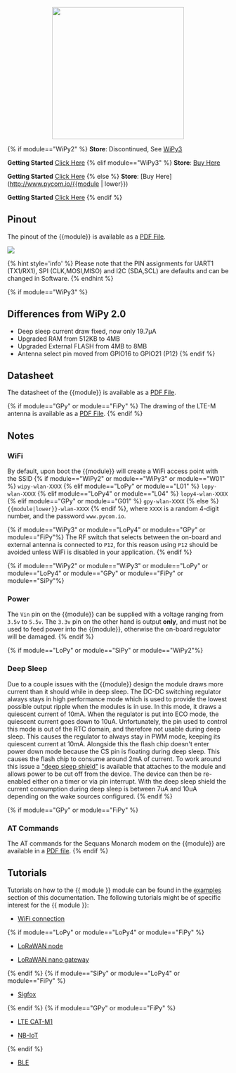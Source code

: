<p align="center"><img src ="../../../img/{{module|lower}}.png" width="300"></p>

{% if module=="WiPy2" %}
**Store**: Discontinued, See [WiPy3](./wipy3.md)

**Getting Started** [Click Here](../../gettingstarted/connection/wipy.md)
{% elif module=="WiPy3" %}
**Store**: [Buy Here](http://www.pycom.io/wipy-3)

**Getting Started** [Click Here](../../gettingstarted/connection/wipy.md)
{% else %}
**Store**: [Buy Here](http://www.pycom.io/{{module | lower}})

**Getting Started** [Click Here](../../gettingstarted/connection/{{module|lower}}.md)
{% endif %}

## Pinout
The pinout of the {{module}} is available as a
<a href="../downloads/{{module | lower}}-pinout.pdf" target="_blank">PDF File</a>.

<a href="../downloads/{{module | lower}}-pinout.pdf" target="_blank" align="center"><img src ="../../../img/{{module | lower}}-pinout.png"></a>

{% hint style='info' %}
Please note that the PIN assignments for UART1 (TX1/RX1), SPI (CLK,MOSI,MISO)
and I2C (SDA,SCL) are defaults and can be changed in Software.
{% endhint %}

{% if module=="WiPy3" %}
## Differences from WiPy 2.0
 - Deep sleep current draw fixed, now only 19.7µA
 - Upgraded RAM from 512KB to 4MB
 - Upgraded External FLASH from 4MB to 8MB
 - Antenna select pin moved from GPIO16 to GPIO21 (P12)
{% endif %}

## Datasheet
The datasheet of the {{module}} is available as a
<a href="../downloads/{{module | lower}}-specsheet.pdf" target="_blank">PDF File</a>.

{% if module=="GPy" or module=="FiPy" %}
The drawing of the LTE-M antenna is available as a <a href="../downloads/lte-m-antenna-drawing.pdf" target="_blank">PDF File</a>.
{% endif %}

## Notes

### WiFi
By default, upon boot the {{module}} will create a WiFi access point with the
SSID {% if module=="WiPy2" or module=="WiPy3" or module=="W01" %}
`wipy-wlan-XXXX`
{% elif module=="LoPy" or module=="L01" %}
`lopy-wlan-XXXX`
{% elif module=="LoPy4" or module=="L04" %}
`lopy4-wlan-XXXX`
{% elif module=="GPy" or module=="G01" %}
`gpy-wlan-XXXX`
{% else %}
`{{module|lower}}-wlan-XXXX`
{% endif %}, where `XXXX` is a random 4-digit number, and the password
`www.pycom.io`.

{% if module=="WiPy3" or module=="LoPy4" or module=="GPy" or module=="FiPy"%}
The RF switch that selects between the on-board and external antenna is connected
to `P12`, for this reason using `P12` should be avoided unless WiFi is disabled
in your application.
{% endif %}

{% if module=="WiPy2" or module=="WiPy3" or module=="LoPy" or module=="LoPy4" or module=="GPy" or module=="FiPy" or module=="SiPy"%}
### Power
The `Vin` pin on the {{module}} can be supplied with a voltage ranging from
`3.5v` to `5.5v`. The `3.3v` pin on the other hand is output **only**, and must
not be used to feed power into the {{module}}, otherwise the on-board regulator
will be damaged.
{% endif %}

{% if module=="LoPy" or module=="SiPy" or module=="WiPy2"%}
### Deep Sleep
Due to a couple issues with the {{module}} design the module draws more current
than it should while in deep sleep. The DC-DC switching regulator always stays
in high performance mode which is used to provide the lowest possible output
ripple when the modules is in use. In this mode, it draws a quiescent current of
10mA. When the regulator is put into ECO mode, the quiescent current goes down
to 10uA. Unfortunately, the pin used to control this mode is out of the RTC
domain, and therefore not usable during deep sleep. This causes the regulator to
always stay in PWM mode, keeping its quiescent current at 10mA. Alongside this
the flash chip doesn't enter power down mode because the CS pin is floating
during deep sleep. This causes the flash chip to consume around 2mA of current.
To work around this issue a ["deep sleep shield"](../boards/deepsleep.md) is
available that attaches to the module and allows power to be cut off from the
device. The device can then be re-enabled either on a timer or via pin
interrupt. With the deep sleep shield the current consumption during deep sleep
is between 7uA and 10uA depending on the wake sources configured.
{% endif %}

{% if module=="GPy" or module=="FiPy" %}
### AT Commands

The AT commands for the Sequans Monarch modem on the {{module}} are available in a
<a href="../downloads/Monarch_4G-EZ_LR5110_ATCommands_ReferenceManual_Rev3_NOCONFIDENTIAL.pdf">PDF file</a>.
{% endif %}

## Tutorials
Tutorials on how to the {{ module }} module can be found in the
[examples](../../tutorials/README.md) section of this documentation. The following tutorials might be of
specific interest for the {{ module }}:

- [WiFi connection](../../tutorials/all/wlan.md)

{% if module=="LoPy" or module=="LoPy4" or module=="FiPy" %}
- [LoRaWAN node](../../tutorials/lora/lorawan-otaa.md)

- [LoRaWAN nano gateway](../../tutorials/lora/lorawan-nano-gateway.md)

{% endif %}
{% if module=="SiPy" or module=="LoPy4" or module=="FiPy" %}
- [Sigfox](../../tutorials/sigfox/README.md)

{% endif %}
{% if module=="GPy" or module=="FiPy" %}
- [LTE CAT-M1](../../tutorials/lte/cat_m1.md)

- [NB-IoT](../../tutorials/lte/nb_iot.md)

{% endif %}
- [BLE](../../tutorials/all/ble.md)
